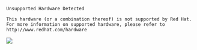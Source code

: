 
```
Unsupported Hardware Detected

This hardware (or a combination thereof) is not supported by Red Hat. For more information on supported hardware, please refer to http://www.redhat.com/hardware
```

![](problem_scrennshot-virtaulbox_001.png)
